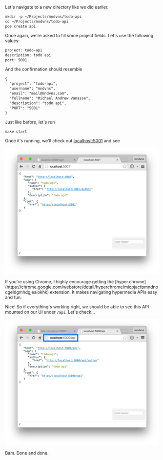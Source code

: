 Let's navigate to a new directory like we did earlier.

    mkdir -p ~/Projects/mndvns/todo-api
    cd ~/Projects/mndvns/todo-api
    poe create api

Once again, we're asked to fill some project fields. Let's use the following values:

    project: todo-api
    description: todo api
    port: 5001

And the confirmation should resemble 

    {
      "project": "todo-api",
      "username": "mndvns",
      "email": "mail@mndvns.com",
      "fullname": "Michael Andrew Vanasse",
      "description": "todo api",
      "PORT": "5001"
    }

Just like before, let's run

    make start

Once it's running, we'll check out [localhost:5001](http://localhost:5001) and see

![Our new API](img/new-api.png)

<div class='NOTE'>
If you're using Chrome, I highly encourage getting the [hyper.chrome](https://chrome.google.com/webstore/detail/hyperchrome/micpjacfpmndnocgeldgmhdgjeaiokhk)
extension. It makes navigating hypermedia APIs easy and fun.
</div>

Nice! So if everything's working right, we should be able to see this API mounted on our UI
under `/api`. Let's check...

![API mounted properly](img/api-mounted.png)

Bam. Done and done.
